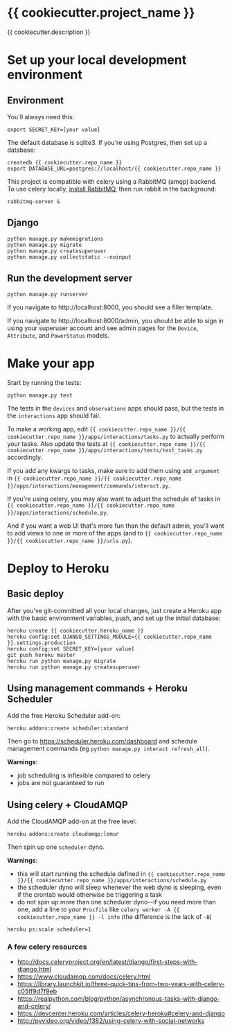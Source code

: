 # {{ cookiecutter.project_name }}
{{ cookiecutter.description }}

# Set up your local development environment
## Environment
You'll always need this:
```
export SECRET_KEY=[your value]
```

The default database is sqlite3. If you're using Postgres, then set up a database:
```
createdb {{ cookiecutter.repo_name }}
export DATABASE_URL=postgres://localhost/{{ cookiecutter.repo_name }}
```

This project is compatible with celery using a RabbitMQ (amqp) backend.
To use celery locally, [install RabbitMQ](https://www.rabbitmq.com/download.html),
then run rabbit in the background:
```
rabbitmq-server &
```

## Django
```
python manage.py makemigrations
python manage.py migrate
python manage.py createsuperuser
python manage.py collectstatic --noinput
```

## Run the development server
```
python manage.py runserver
```

If you navigate to http://localhost:8000, you should see a filler template.

If you navigate to http://localhost:8000/admin, you should be able to sign in using your superuser account
and see admin pages for the `Device`, `Attribute`, and `PowerStatus` models.

# Make your app
Start by running the tests:
```
python manage.py test
```

The tests in the `devices` and `observations` apps should pass, but the tests in the `interactions` app should fail.

To make a working app, edit `{{ cookiecutter.repo_name }}/{{ cookiecutter.repo_name }}/apps/interactions/tasks.py`
to actually perform your tasks. Also update the tests at `{{ cookiecutter.repo_name }}/{{ cookiecutter.repo_name }}/apps/interactions/tests/test_tasks.py` accordingly.

If you add any kwargs to tasks, make sure to add them using `add_argument` in `{{ cookiecutter.repo_name }}/{{ cookiecutter.repo_name }}/apps/interactions/management/commands/interact.py`.

If you're using celery, you may also want to adjust the schedule of tasks in `{{ cookiecutter.repo_name }}/{{ cookiecutter.repo_name }}/apps/interactions/schedule.py`.

And if you want a web UI that's more fun than the default admin, you'll want to add views to one or more of the apps (and to `{{ cookiecutter.repo_name }}/{{ cookiecutter.repo_name }}/urls.py`).

# Deploy to Heroku
## Basic deploy
After you've git-committed all your local changes, just create a Heroku app with the basic environment variables, push, and set up the initial database:
```
heroku create {{ cookiecutter.heroku_name }}
heroku config:set DJANGO_SETTINGS_MODULE={{ cookiecutter.repo_name }}.settings.production
heroku config:set SECRET_KEY=[your value]
git push heroku master
heroku run python manage.py migrate
heroku run python manage.py createsuperuser
```

## Using management commands + Heroku Scheduler
Add the free Heroku Scheduler add-on:
```
heroku addons:create scheduler:standard
```
Then go to https://scheduler.heroku.com/dashboard and schedule management commands (eg `python manage.py interact refresh_all`).

**Warnings**:
* job scheduling is inflexible compared to celery
* jobs are not guaranteed to run

## Using celery + CloudAMQP
Add the CloudAMQP add-on at the free level:
```
heroku addons:create cloudamqp:lemur
```

Then spin up one `scheduler` dyno.

**Warnings**:
* this will start running the schedule defined in `{{ cookiecutter.repo_name }}/{{ cookiecutter.repo_name }}/apps/interactions/schedule.py`
* the scheduler dyno will sleep whenever the web dyno is sleeping, even if the crontab would otherwise be triggering a task
* do not spin up more than one scheduler dyno--if you need more than one, add a line to your `Procfile` like `celery worker -A {{ cookiecutter.repo_name }} -l info` (the difference is the lack of `-B`)

```
heroku ps:scale scheduler=1
```

### A few celery resources

* http://docs.celeryproject.org/en/latest/django/first-steps-with-django.html
* https://www.cloudamqp.com/docs/celery.html
* https://library.launchkit.io/three-quick-tips-from-two-years-with-celery-c05ff9d7f9eb
* https://realpython.com/blog/python/asynchronous-tasks-with-django-and-celery/
* https://devcenter.heroku.com/articles/celery-heroku#celery-and-django
* http://pyvideo.org/video/1382/using-celery-with-social-networks
